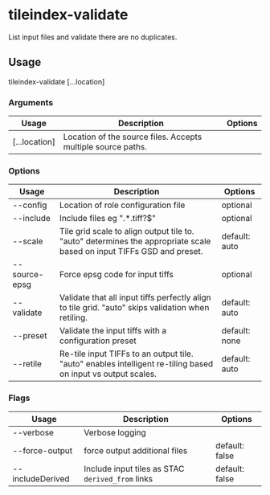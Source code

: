# tileindex-validate

List input files and validate there are no duplicates.

## Usage

tileindex-validate <options> [...location]

### Arguments

| Usage         | Description                                                  | Options |
| ------------- | ------------------------------------------------------------ | ------- |
| [...location] | Location of the source files. Accepts multiple source paths. |         |

### Options

| Usage                  | Description                                                                                                           | Options       |
| ---------------------- | --------------------------------------------------------------------------------------------------------------------- | ------------- |
| --config <str>         | Location of role configuration file                                                                                   | optional      |
| --include <str>        | Include files eg ".\*.tiff?$"                                                                                         | optional      |
| --scale <value>        | Tile grid scale to align output tile to. "auto" determines the appropriate scale based on input TIFFs GSD and preset. | default: auto |
| --source-epsg <number> | Force epsg code for input tiffs                                                                                       | optional      |
| --validate <value>     | Validate that all input tiffs perfectly align to tile grid. "auto" skips validation when retiling.                    | default: auto |
| --preset <str>         | Validate the input tiffs with a configuration preset                                                                  | default: none |
| --retile <value>       | Re-tile input TIFFs to an output tile. "auto" enables intelligent re-tiling based on input vs output scales.          | default: auto |

### Flags

| Usage            | Description                                      | Options        |
| ---------------- | ------------------------------------------------ | -------------- |
| --verbose        | Verbose logging                                  |                |
| --force-output   | force output additional files                    | default: false |
| --includeDerived | Include input tiles as STAC `derived_from` links | default: false |

<!-- This file has been autogenerated by src/readme/readme.generate.ts -->
